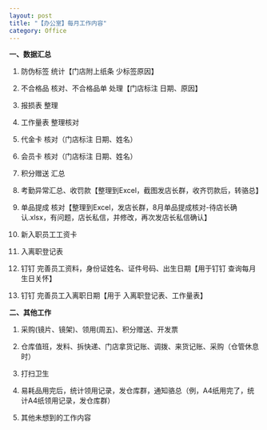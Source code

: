```yaml
---
layout: post
title: "【办公室】每月工作内容"
category: Office
---
```



**一、数据汇总**

1. 防伪标签 统计【门店附上纸条 少标签原因】

2. 不合格品 核对、不合格品单 处理【门店标注 日期、原因】

3. 报损表 整理
 
4. 工作量表 整理核对

5. 代金卡 核对（门店标注 日期、姓名）
 
6. 会员卡 核对（门店标注 日期、姓名）

7. 积分赠送 汇总

8. 考勤异常汇总、收罚款【整理到Excel，截图发店长群，收齐罚款后，转骆总】

9. 单品提成 核对【整理到Excel，发店长群，8月单品提成核对-待店长确认.xlsx，有问题，店长私信，并修改，再次发店长私信确认】

10. 新入职员工工资卡

11. 入离职登记表

12. 钉钉 完善员工资料，身份证姓名、证件号码、出生日期【用于钉钉 查询每月 生日关怀】

13. 钉钉 完善员工入离职日期【用于 入离职登记表、工作量表】



**二、其他工作**

1. 采购(镜片、镜架)、领用(周五)、积分赠送、开发票

2. 仓库值班，发料、拆快递、门店拿货记账、调拨、来货记账、采购（仓管休息时）

3. 打扫卫生

4. 易耗品用完后，统计领用记录，发仓库群，通知骆总（例，A4纸用完了，统计A4纸领用记录，发仓库群）

5. 其他未想到的工作内容
